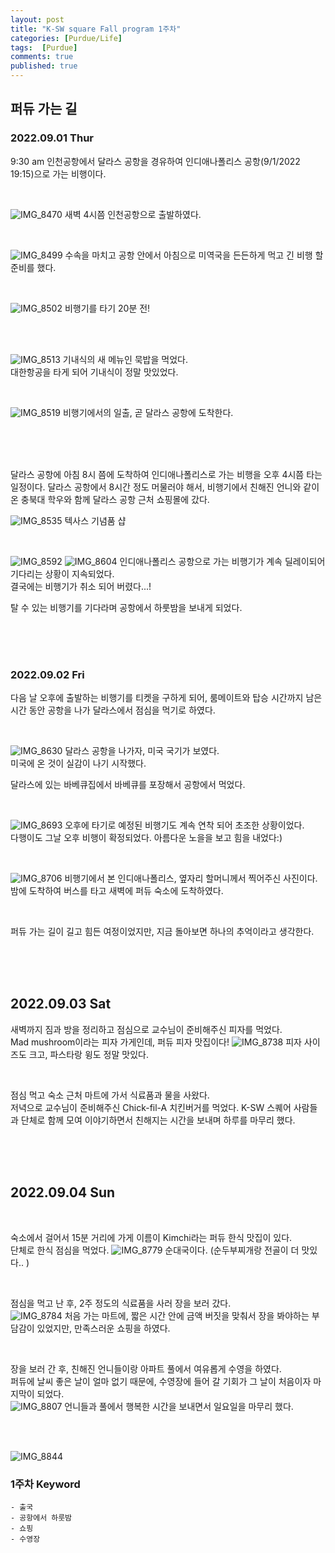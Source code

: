 ```yaml
---
layout: post
title: "K-SW square Fall program 1주차"
categories: [Purdue/Life]
tags:  [Purdue]
comments: true
published: true
---
```


## 퍼듀 가는 길
### 2022.09.01 Thur

9:30 am 인천공항에서 달라스 공항을 경유하여 인디애나폴리스 공항(9/1/2022 19:15)으로 가는 비행이다.

<br>

![IMG_8470](https://user-images.githubusercontent.com/74577775/206935404-51754109-10bd-46c3-aa15-61b0cebf22d9.jpg)
새벽 4시쯤 인천공항으로 출발하였다.  

<br>

![IMG_8499](https://user-images.githubusercontent.com/74577775/206936296-8ccbf956-46e4-41fc-9467-f53caafa18f5.jpg)
수속을 마치고 공항 안에서 아침으로 미역국을 든든하게 먹고 긴 비행 할 준비를 했다.

<br>

![IMG_8502](https://user-images.githubusercontent.com/74577775/206936497-e9aca6e9-2155-4901-96f9-9626b3cdb8eb.jpg)
비행기를 타기 20분 전!

<br><br>

![IMG_8513](https://user-images.githubusercontent.com/74577775/206936506-f4d0eb5e-563c-4d61-b2fd-7f2e83d261a8.jpg)
기내식의 새 메뉴인 묵밥을 먹었다.  
대한항공을 타게 되어 기내식이 정말 맛있었다. 

<br>

![IMG_8519](https://user-images.githubusercontent.com/74577775/206936511-d758b425-5cb3-4210-93cf-1c0b2e5d66eb.jpg)
비행기에서의 일출, 곧 달라스 공항에 도착한다.

<br><br><br>

달라스 공항에 아침 8시 쯤에 도착하여 인디애나폴리스로 가는 비행을 오후 4시쯤 타는 일정이다.
달라스 공항에서 8시간 정도 머물러야 해서, 비행기에서 친해진 언니와 같이 온 충북대 학우와 함께 달라스 공항 근처 쇼핑몰에 갔다. 

![IMG_8535](https://user-images.githubusercontent.com/74577775/206936681-ef187248-b698-4152-a667-99e633874bbd.jpg)
텍사스 기념품 샵

<br>

![IMG_8592](https://user-images.githubusercontent.com/74577775/206936685-967fb968-c182-4e7d-91fe-a0aeacf7b775.jpg)
![IMG_8604](https://user-images.githubusercontent.com/74577775/206936688-33387349-54d0-497d-8116-8090ecf478e3.jpg)
인디애나폴리스 공항으로 가는 비행기가 계속 딜레이되어 기다리는 상황이 지속되었다.  
결국에는 비행기가 취소 되어 버렸다...!

탈 수 있는 비행기를 기다라며 공항에서 하룻밤을 보내게 되었다.  

<br><br><br>


### 2022.09.02 Fri
다음 날 오후에 출발하는 비행기를 티켓을 구하게 되어, 룸메이트와 탑승 시간까지 남은 시간 동안 공항을 나가 달라스에서 점심을 먹기로 하였다.

<br>

![IMG_8630](https://user-images.githubusercontent.com/74577775/206936950-12038f8a-4a6b-4348-abc1-cb050d9d2d31.jpg)
달라스 공항을 나가자, 미국 국기가 보였다.   
미국에 온 것이 실감이 나기 시작했다.  

달라스에 있는 바베큐집에서 바베큐를 포장해서 공항에서 먹었다.  

<br>

![IMG_8693](https://user-images.githubusercontent.com/74577775/206936966-5aa8d0b0-acb2-4a15-b738-6be366c0c169.jpg)
오후에 타기로 예정된 비행기도 계속 연착 되어 초조한 상황이었다.  
다행이도 그날 오후 비행이 확정되었다. 
아름다운 노을을 보고 힘을 내었다:)  

<br>

![IMG_8706](https://user-images.githubusercontent.com/74577775/206937212-54d0f70d-40f7-4f33-a20f-5a01caf2e7f2.jpg)
비행기에서 본 인디애나폴리스, 옆자리 할머니께서 찍어주신 사진이다.
밤에 도착하여 버스를 타고 새벽에 퍼듀 숙소에 도착하였다.   

<br>

퍼듀 가는 길이 길고 힘든 여정이었지만, 지금 돌아보면 하나의 추억이라고 생각한다.

<br><br><br>

## 2022.09.03 Sat

새벽까지 짐과 방을 정리하고 점심으로 교수님이 준비해주신 피자를 먹었다.  
Mad mushroom이라는 피자 가게인데, 퍼듀 피자 맛집이다!
![IMG_8738](https://user-images.githubusercontent.com/74577775/206937214-8230e598-5648-43f1-922a-94a09b076f73.jpg)
피자 사이즈도 크고, 파스타랑 윙도 정말 맛있다.

<br>

점심 먹고 숙소 근처 마트에 가서 식료품과 물을 사왔다.  
저녁으로 교수님이 준비해주신 Chick-fil-A 치킨버거를 먹었다. 
K-SW 스퀘어 사람들과 단체로 함께 모여 이야기하면서 친해지는 시간을 보내며 하루를 마무리 했다.

<br><br><br>

## 2022.09.04 Sun

<br>

숙소에서 걸어서 15분 거리에 가게 이름이 Kimchi라는 퍼듀 한식 맛집이 있다.  
단체로 한식 점심을 먹었다.
![IMG_8779](https://user-images.githubusercontent.com/74577775/206937886-83cf91a9-4a01-499e-b296-c28158d3abc7.jpg)
순대국이다. (순두부찌개랑 전골이 더 맛있다.. )

<br>

점심을 먹고 난 후, 2주 정도의 식료품을 사러 장을 보러 갔다.  
![IMG_8784](https://user-images.githubusercontent.com/74577775/206937216-13e65ee5-48a9-4677-a4bc-0938268c5f96.jpg)
처음 가는 마트에, 짧은 시간 안에 금액 버짓을 맞춰서 장을 봐야하는 부담감이 있었지만, 만족스러운 쇼핑을 하였다.  

 <br>

장을 보러 간 후, 친해진 언니들이랑 아파트 풀에서 여유롭게 수영을 하였다.  
퍼듀에 날씨 좋은 날이 얼마 없기 때문에, 수영장에 들어 갈 기회가 그 날이 처음이자 마지막이 되었다.  
![IMG_8807](https://user-images.githubusercontent.com/74577775/206937217-43396367-614a-4ddb-9e90-e0682094114b.jpg)
언니들과 풀에서 행복한 시간을 보내면서 일요일을 마무리 했다.


<br><br>

![IMG_8844](https://user-images.githubusercontent.com/74577775/206938777-5bd4c0ca-b021-4277-9d67-8df2242db136.JPG)
<br>


### 1주차 Keyword
    - 출국
    - 공항에서 하룻밤
    - 쇼핑
    - 수영장